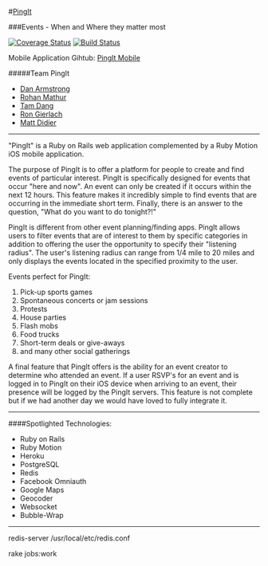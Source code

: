 #[PingIt](http://pinggit.herokuapp.com/sessions/new)

###Events - When and Where they matter most 

[![Coverage Status](https://coveralls.io/repos/mdidier9/PingIt/badge.png?branch=master)](https://coveralls.io/r/mdidier9/PingIt?branch=master)              [![Build Status](https://travis-ci.org/mdidier9/Ping.svg?branch=master)](https://travis-ci.org/mdidier9/Ping)


Mobile Application Gihtub: [PingIt Mobile](https://github.com/rmathur101/PingMobile)

#####Team PingIt
  * [Dan Armstrong](https://github.com/danarmstrong-io)
  * [Rohan Mathur](https://github.com/rmathur101)
  * [Tam Dang](https://github.com/teedang19)
  * [Ron Gierlach](https://github.com/rongierlach)
  * [Matt Didier](https://github.com/mdidier9)

*****
"PingIt" is a Ruby on Rails web application complemented by a Ruby Motion iOS mobile application.

The purpose of PingIt is to offer a platform for people to create and find events of particular interest.  PingIt is specifically designed for events that occur "here and now".  An event can only be created if it occurs within the next 12 hours.  This feature makes it incredibly simple to find events that are occurring in the immediate short term.  Finally, there is an answer to the question, "What do you want to do tonight?!"

PingIt is different from other event planning/finding apps.  PingIt allows users to filter events that are of interest to them by specific categories in addition to offering the user the opportunity to specify their "listening radius".  The user's listening radius can range from 1/4 mile to 20 miles and only displays the events located in the specified proximity to the user.

Events perfect for PingIt:
  1. Pick-up sports games
  2. Spontaneous concerts or jam sessions
  3. Protests
  4. House parties
  5. Flash mobs
  6. Food trucks
  7. Short-term deals or give-aways
  8. and many other social gatherings

A final feature that PingIt offers is the ability for an event creator to determine who attended an event.  If a user RSVP's for an event and is logged in to PingIt on their iOS device when arriving to an event, their presence will be logged by the PingIt servers.  This feature is not complete but if we had another day we would have loved to fully integrate it.

*****

####Spotlighted Technologies:
  * Ruby on Rails
  * Ruby Motion
  * Heroku
  * PostgreSQL
  * Redis
  * Facebook Omniauth
  * Google Maps
  * Geocoder
  * Websocket
  * Bubble-Wrap

*****

redis-server /usr/local/etc/redis.conf

rake jobs:work
